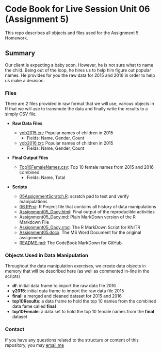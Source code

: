 
# Code Book for Live Session Unit 06 (Assignment 5)
This repo describes all objects and files used for the Assignment 5 Homework.

## Summary
Our client is expecting a baby soon. However, he is not sure what to name the child. Being out of the loop, he hires us to help him figure out popular names. He provides for you the raw data for 2015 and 2016 in order to help us make a decision.


### Files
There are 2 files provided in raw format that we will use, various objects in R that we will use to transmute the data and finally write the results to a simply CSV file.

* **Raw Data Files**
	* [yob2015.txt](https://github.com/lancedacy/6306/blob/master/Units/06/yob2015.txt): Popular names of children in 2015
		* Fields: Name, Gender, Count
	* [yob2016.txt](https://github.com/lancedacy/6306/blob/master/Units/06/yob2016.txt): Popular names of children in 2015
		* Fields: Name, Gender, Count

* **Final Output Files**
	* [Top10FemaleNames.csv](https://github.com/lancedacy/6306/blob/master/Units/06/Top10FemaleNames.csv): Top 10 female names from 2015 and 2016 combined
		* Fields: Name, Total 

* **Scripts**
	* [05AssignmentScratch.R](https://github.com/lancedacy/6306/blob/master/Units/06/05AssignmentScratch.R): scratch pad to test and verify manipulations
	* [06.RProj](https://github.com/lancedacy/6306/blob/master/Units/06/06.Rproj): R Project file that contains all history of data manipulations
	* [Assignment05_Dacy.html](https://github.com/lancedacy/6306/blob/master/Units/06/Assignment05_Dacy.html): Final output of the reproducible activities 
	* [Assignment05_Dacy.md](https://github.com/lancedacy/6306/blob/master/Units/06/Assignment05_Dacy.md): Plain MarkDown version of the R Markdown File
	* [Assignment05_Dacy.rmd](https://github.com/lancedacy/6306/blob/master/Units/06/Assignment05_Dacy.Rmd): The R MarkDown Script for KNITR
	* [Assignment05.docx](https://github.com/lancedacy/6306/blob/master/Units/06/Assignment05.docx): The MS Word Document for the original assignment
	* [README.md](https://github.com/lancedacy/6306/blob/master/Units/06/README.md): The CodeBook MarkDown for GitHub

### Objects Used in Data Manipulation
Throughout the data manipulation exercises, we create data objects in memory that will be described here (as well as commented in-line in the scripts)

* __df__: initial data frame to import the raw data file 2016
* __y2015__: initial data frame to import the raw data file 2015 
* __final__: a merged and cleaned dataset for 2015 and 2016
* __top10Results__: a data frame to hold the top 10 names from the combined data fame called **final**
* __top10Female__: a data set to hold the top 10 female names from the **final** dataset

### Contact
If you have any questions related to the structure or content of this repository, you may [email me](mailto:ldacy@smu.edu)


